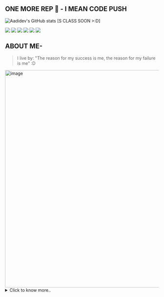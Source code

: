 ## ONE MORE REP 💪 - I MEAN CODE PUSH 
![Aadidev's GitHub stats](https://github-readme-stats.vercel.app/api?username=AadidevRaizada&theme=dark&show_icons=true) 
[S CLASS SOON >:D]
  <p>
    <img src="https://img.shields.io/badge/-Visual%20Studio%20Code-23A9F2?style=flat-square&logo=Visual%20Studio%20Code&logoColor=white"/>
    <img src="https://img.shields.io/badge/-Github-181717?style=flat-square&logo=GitHub&logoColor=white"/>
    <img src="https://img.shields.io/badge/-NPM-CB3837?style=flat-square&logo=NPM&logoColor=white"/>
    <img src="https://img.shields.io/badge/-Vue.js-42B883?style=flat-square&logo=Vue.js&logoColor=white"/>
    <img src="https://img.shields.io/badge/-HTML5-E34F26?style=flat-square&logo=HTML5&logoColor=white"/>
    <img src="https://img.shields.io/badge/-CSS3-1572B6?style=flat-square&logo=CSS3&logoColor=white"/>
  </p>
</p>

## ABOUT ME-

>I live by: "The reason for my success is me, the reason for my failure is me" :D
<img width="1356" height="712" alt="image" src="https://github.com/user-attachments/assets/7a933331-544d-4e16-9621-ac9cc00776d2" />

<details>
  <summary>Click to know more..</summary><br/>
<h1> MY ACHIEVEMENTS- </h1>

1) <h3>Won LIVEAI Global - 2025 in multiple categories, including - UAI Gold, -Global AI/ML Honourable Mention, -Global Development Honourable Mention </h3><br>
<img width="720" height="416" alt="image" src="https://github.com/user-attachments/assets/291621b6-1369-4bb1-8f2b-93e24651d84f" />


2) <h3>Qualified out of 100 elite students for free event tickets and attended the NEXT Hackathon at Super AI 2025 in Marina Bay Sands, Placed in the top 10 teams out of 60 </h3><br>
<img width="720" height="416" alt="image" src="https://github.com/user-attachments/assets/30af1f0a-be8a-454a-9f06-1336736ada6b" />

3) <h3>Qualified for Smart India Hackathon 2025, problem statement 25125, out of 295 teams. [Ongoing] </h3> <br>
![WhatsApp Image 2025-09-27 at 12 36 58_4fcaf310](https://github.com/user-attachments/assets/f1415cc6-1e9e-4ad7-9e94-397feea51332)
</details>

<!--
**AadidevRaizada/AadidevRaizada** is a ✨ _special_ ✨ repository because its `README.md` (this file) appears on your GitHub profile.

Here are some ideas to get you started:

- 🔭 I’m currently working on ...
- 🌱 I’m currently learning ...
- 👯 I’m looking to collaborate on ...
- 🤔 I’m looking for help with ...
- 💬 Ask me about ...
- 📫 How to reach me: ...
- 😄 Pronouns: ...
- ⚡ Fun fact: ...
-->
